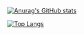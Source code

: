 <!-- ### Hi there 👋 -->

<!--
**TaninZeraati/TaninZeraati** is a ✨ _special_ ✨ repository because its `README.md` (this file) appears on your GitHub profile.

Here are some ideas to get you started:

- 🔭 I’m currently working on ...
- 🌱 I’m currently learning ...
- 👯 I’m looking to collaborate on ...
- 🤔 I’m looking for help with ...
- 💬 Ask me about ...
- 📫 How to reach me: ...
- 😄 Pronouns: ...
- ⚡ Fun fact: ...
-->

[![Anurag's GitHub stats](https://github-readme-stats.vercel.app/api?username=TaninZeraati&theme=cobalt&hide=prs&count_private=true&show_icons=true&include_all_commits=true)](https://github.com/anuraghazra/github-readme-stats) 


[![Top Langs](https://github-readme-stats.vercel.app/api/top-langs/?username=TaninZeraati&layout=compact&langs_count=9&hide=css,html,Assembly,vhdl,antlr,tex&theme=cobalt)](https://github.com/anuraghazra/github-readme-stats)
